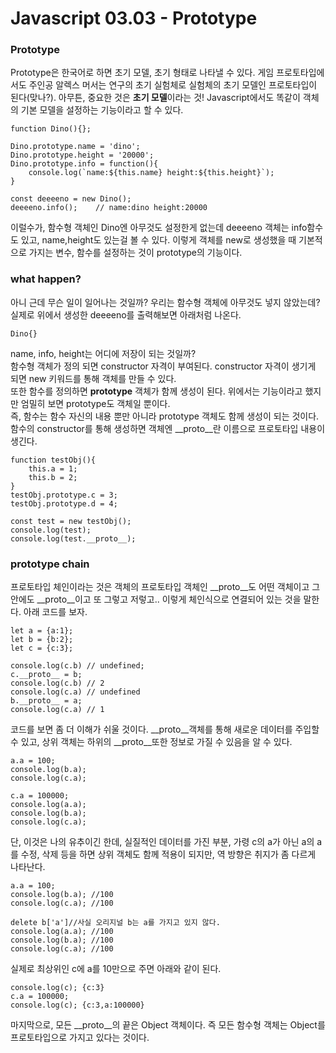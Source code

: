 # Javascript 03.03 - Prototype


### Prototype
Prototype은 한국어로 하면 초기 모델, 초기 형태로 나타낼 수 있다. 게임 프로토타입에서도 주인공 알렉스 머서는 연구의 초기 실험체로 실험체의 초기 모델인 프로토타입이 된다(맞나?). 아무튼, 중요한 것은 **초기 모델**이라는 것! Javascript에서도 똑같이 객체의 기본 모델을 설정하는 기능이라고 할 수 있다.
```
function Dino(){};

Dino.prototype.name = 'dino';
Dino.prototype.height = '20000';
Dino.prototype.info = function(){
    console.log(`name:${this.name} height:${this.height}`);
}

const deeeeno = new Dino();
deeeeno.info();    // name:dino height:20000
```
이럴수가, 함수형 객체인 Dino엔 아무것도 설정한게 없는데 deeeeno 객체는 info함수도 있고, name,height도 있는걸 볼 수 있다. 이렇게 객체를 new로 생성했을 때 기본적으로 가지는 변수, 함수를 설정하는 것이 prototype의 기능이다.

### what happen?
아니 근데 무슨 일이 일어나는 것일까? 우리는 함수형 객체에 아무것도 넣지 않았는데? 실제로 위에서 생성한 deeeeno를 출력해보면 아래처럼 나온다.
```
Dino{}
```
name, info, height는 어디에 저장이 되는 것일까?   
함수형 객체가 정의 되면 constructor 자격이 부여된다. constructor 자격이 생기게 되면 new 키워드를 통해 객체를 만들 수 있다.   
또한 함수를 정의하면 **prototype** 객체가 함께 생성이 된다. 위에서는 기능이라고 했지만 엄밀히 보면 prototype도 객체일 뿐이다.   
즉, 함수는 함수 자신의 내용 뿐만 아니라 prototype 객체도 함께 생성이 되는 것이다.   
함수의 constructor를 통해 생성하면 객체엔 __proto__란 이름으로 프로토타입 내용이 생긴다.
```
function testObj(){
    this.a = 1;
    this.b = 2;
}
testObj.prototype.c = 3;
testObj.prototype.d = 4;

const test = new testObj();
console.log(test);
console.log(test.__proto__);
```

### prototype chain
프로토타입 체인이라는 것은 객체의 프로토타입 객체인 __proto__도 어떤 객체이고 그 안에도 __proto__이고 또 그렇고 저렇고.. 이렇게 체인식으로 연결되어 있는 것을 말한다. 아래 코드를 보자.
```
let a = {a:1};
let b = {b:2};
let c = {c:3};

console.log(c.b) // undefined;
c.__proto__ = b;
console.log(c.b) // 2
console.log(c.a) // undefined
b.__proto__ = a;
console.log(c.a) // 1
```
코드를 보면 좀 더 이해가 쉬울 것이다. __proto__객체를 통해 새로운 데이터를 주입할 수 있고, 상위 객체는 하위의 __proto__또한 정보로 가질 수 있음을 알 수 있다.   
```
a.a = 100;
console.log(b.a);
console.log(c.a);

c.a = 100000;
console.log(a.a);
console.log(b.a);
console.log(c.a);
```
단, 이것은 나의 유추이긴 한데, 실질적인 데이터를 가진 부분, 가령 c의 a가 아닌 a의 a를 수정, 삭제 등을 하면 상위 객체도 함께 적용이 되지만, 역 방향은 취지가 좀 다르게 나타난다.
```
a.a = 100;
console.log(b.a); //100
console.log(c.a); //100

delete b['a']//사실 오리지널 b는 a를 가지고 있지 않다.
console.log(a.a); //100
console.log(b.a); //100
console.log(c.a); //100
```
실제로 최상위인 c에 a를 10만으로 주면 아래와 같이 된다.
```
console.log(c); {c:3}
c.a = 100000;
console.log(c); {c:3,a:100000}
```
마지막으로, 모든 __proto__의 끝은 Object 객체이다. 즉 모든 함수형 객체는 Object를 프로토타입으로 가지고 있다는 것이다.   